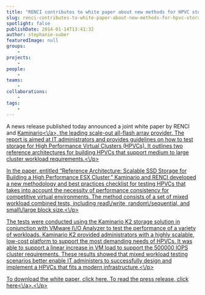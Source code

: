 ```yaml
---
title: "RENCI contributes to white paper about new methods for HPVC storage"
slug: renci-contributes-to-white-paper-about-new-methods-for-hpvc-storage
spotlight: false
publishDate: 2014-01-14T13:41:32
author: stephanie-suber
featuredImage: null
groups:
    - 
projects:
    - 
people:
    - 
teams: 
    - 
collaborations:
    - 
tags:
    - 
---
```

<p>A news release published today announced a joint white paper by RENCI and <a href="http:\/\/kaminario.com\/flash-array\/" target="_blank">Kaminario<\/a>, the leading scale-out all-flash array provider. The report is aimed at IT administrators and provides guidelines on how to test storage for High Performance Virtual Clusters (HPVCs). It outlines two reference architectures for building HPVCs that support medium to large cluster workload requirements.<\/p>
<p>In the paper, entitled &#8220;Reference Architecture: Scalable SSD Storage for Building a High Performance ESX Cluster,&#8221; Kaminario and RENCI developed a new methodology and best practices checklist for testing HPVCs that takes into account the necessity of performance consistency for competitive virtual environments. The method consists of a set of mixed workload combined tests, including read\/write, random\/sequential, and small\/large block size.<\/p>
<p>The tests were conducted using the Kaminario K2 storage solution in conjunction with VMware I\/O Analyzer to test the performance of a variety of workloads. Kaminario K2 provided administrators with a highly scalable, low-cost platform to support the most demanding needs of HPVCs. It was able to support a linear increase in VM load to support the 500000 IOPS cluster requirements. These results showed that mixed workload testing scenarios better enable IT administers to successfully design and implement a HPVCs that fits a modern infrastructure.<\/p>
<p>To download the white paper, click here. To read the press release, click <a href="http:\/\/www.digitaljournal.com\/pr\/1681272" target="_blank">here<\/a>.<\/p>
<!-- AddThis Advanced Settings generic via filter on the_content --><!-- AddThis Share Buttons generic via filter on the_content -->
